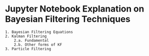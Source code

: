 # Jupyter Notebook Explanation on Bayesian Filtering Techniques
    1. Bayesian Filtering Equations
    2. Kalman Filtering
        2.a. Fundamental
        2.b. Other forms of KF
    3. Particle Filtering